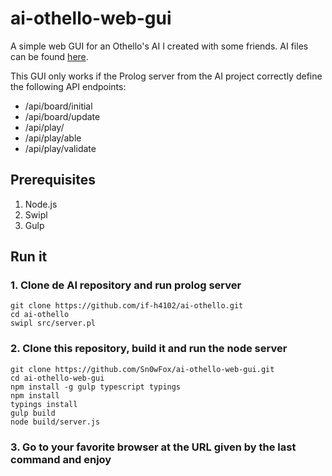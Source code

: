 # ai-othello-web-gui

A simple web GUI for an Othello's AI I created with some friends.
AI files can be found [here](https://github.com/if-h4102/ai-othello).

This GUI only works if the Prolog server from the AI project correctly define the following API endpoints:

* /api/board/initial
* /api/board/update
* /api/play/
* /api/play/able
* /api/play/validate

## Prerequisites

1. Node.js
2. Swipl
3. Gulp

## Run it

### 1. Clone de AI repository and run prolog server

    git clone https://github.com/if-h4102/ai-othello.git
    cd ai-othello
    swipl src/server.pl
    
### 2. Clone this repository, build it and run the node server

    git clone https://github.com/Sn0wFox/ai-othello-web-gui.git
    cd ai-othello-web-gui
    npm install -g gulp typescript typings
    npm install
    typings install
    gulp build
    node build/server.js
    
### 3. Go to your favorite browser at the URL given by the last command and enjoy

    
